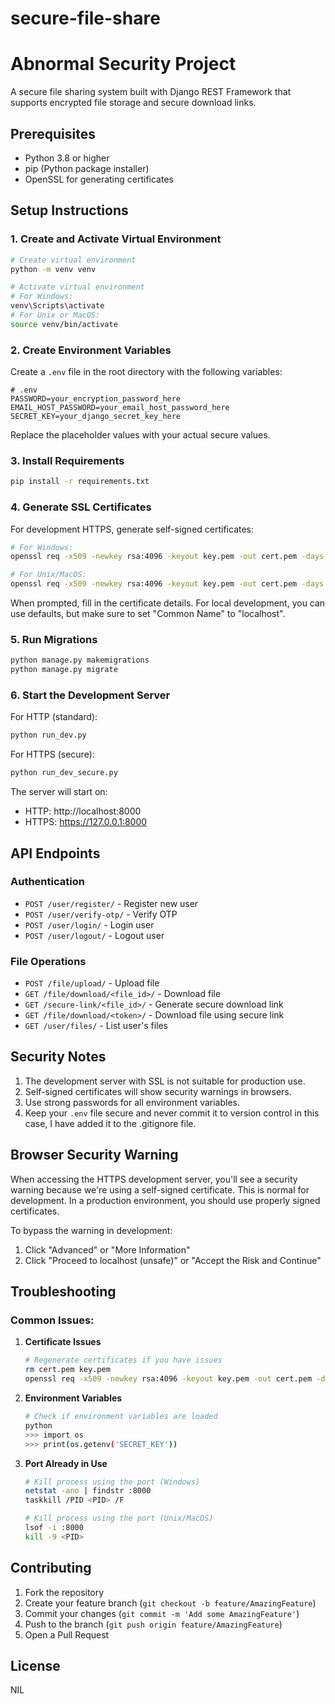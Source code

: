 # secure-file-share
# Abnormal Security Project


A secure file sharing system built with Django REST Framework that supports encrypted file storage and secure download links.

## Prerequisites

- Python 3.8 or higher
- pip (Python package installer)
- OpenSSL for generating certificates

## Setup Instructions

### 1. Create and Activate Virtual Environment

```bash
# Create virtual environment
python -m venv venv

# Activate virtual environment
# For Windows:
venv\Scripts\activate
# For Unix or MacOS:
source venv/bin/activate
```

### 2. Create Environment Variables

Create a `.env` file in the root directory with the following variables:

```plaintext
# .env
PASSWORD=your_encryption_password_here
EMAIL_HOST_PASSWORD=your_email_host_password_here
SECRET_KEY=your_django_secret_key_here
```

Replace the placeholder values with your actual secure values.

### 3. Install Requirements

```bash
pip install -r requirements.txt
```

### 4. Generate SSL Certificates

For development HTTPS, generate self-signed certificates:

```bash
# For Windows:
openssl req -x509 -newkey rsa:4096 -keyout key.pem -out cert.pem -days 365 -nodes

# For Unix/MacOS:
openssl req -x509 -newkey rsa:4096 -keyout key.pem -out cert.pem -days 365 -nodes
```

When prompted, fill in the certificate details. For local development, you can use defaults, but make sure to set "Common Name" to "localhost".

### 5. Run Migrations

```bash
python manage.py makemigrations
python manage.py migrate
```

### 6. Start the Development Server

For HTTP (standard):
```bash
python run_dev.py
```

For HTTPS (secure):
```bash
python run_dev_secure.py
```

The server will start on:
- HTTP: http://localhost:8000
- HTTPS: https://127.0.0.1:8000

## API Endpoints

### Authentication
- `POST /user/register/` - Register new user
- `POST /user/verify-otp/` - Verify OTP
- `POST /user/login/` - Login user
- `POST /user/logout/` - Logout user

### File Operations
- `POST /file/upload/` - Upload file
- `GET /file/download/<file_id>/` - Download file
- `GET /secure-link/<file_id>/` - Generate secure download link
- `GET /file/download/<token>/` - Download file using secure link
- `GET /user/files/` - List user's files

## Security Notes

1. The development server with SSL is not suitable for production use.
2. Self-signed certificates will show security warnings in browsers.
3. Use strong passwords for all environment variables.
4. Keep your `.env` file secure and never commit it to version control in this case, I have added it to the .gitignore file.

## Browser Security Warning

When accessing the HTTPS development server, you'll see a security warning because we're using a self-signed certificate. This is normal for development. In a production environment, you should use properly signed certificates.

To bypass the warning in development:
1. Click "Advanced" or "More Information"
2. Click "Proceed to localhost (unsafe)" or "Accept the Risk and Continue"

## Troubleshooting

### Common Issues:

1. **Certificate Issues**
   ```bash
   # Regenerate certificates if you have issues
   rm cert.pem key.pem
   openssl req -x509 -newkey rsa:4096 -keyout key.pem -out cert.pem -days 365 -nodes
   ```

2. **Environment Variables**
   ```bash
   # Check if environment variables are loaded
   python
   >>> import os
   >>> print(os.getenv('SECRET_KEY'))
   ```

3. **Port Already in Use**
   ```bash
   # Kill process using the port (Windows)
   netstat -ano | findstr :8000
   taskkill /PID <PID> /F

   # Kill process using the port (Unix/MacOS)
   lsof -i :8000
   kill -9 <PID>
   ```

## Contributing

1. Fork the repository
2. Create your feature branch (`git checkout -b feature/AmazingFeature`)
3. Commit your changes (`git commit -m 'Add some AmazingFeature'`)
4. Push to the branch (`git push origin feature/AmazingFeature`)
5. Open a Pull Request

## License
NIL